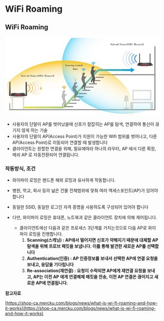 # WiFi Roaming



## WiFi Roaming

<img src="image\roaming-5.jpg" alt="roaming-5" style="zoom:80%;" />

- 사용자의 단말이 AP를 벗어났을때 신호가 잘잡히는 AP를 탐색, 연결하여 통신이 끊기지 않게 하는 기술
- 사용자의 단말이 AP(Access Point)가 지원이 가능한 Wifi 범위를 벗어나고, 다른 AP(Access Point)로 이동되어 연결할 때 발생합니다
- 클라이언트는 원할한 연결을 위해, 필요에따라 하나의 라우터, AP 에서 다른 확장, 메쉬 AP 로 자동전환되어 연결됩니다.



### 작동방식, 조건

- 와이파이 로밍은 핸드폰 해외 로밍과 유사하게 작동합니다.
- 병원, 학교, 회사 등의 넒은 건물 전체범위에 맞춰 여러 액세스포인트(AP)가 있어야 합니다
- 동일한 SSID,  동일한 로그인 자격 증명을 사용하도록 구성되어 있어야 합니다

- 다만, 와이파이 로밍은 휴대폰, 노트북과 같은 클라이언트 장치에 의해 제어됩니다.
    - 클라이언트에선 다음과 같은 프로세스 3단계를 거치는것으로 다음 AP로 와이파이 로밍을 진행합니다.
        1. **Scanning(스캐닝) : AP에서 멀어지면 신호가 약해지기 때문에 대체할 AP 탐색을 위해 프로브 패킷을 보냅니다. 이를 통해 발견한 새로운 AP를 선택합니다**
        2. **Authentication(인증) : AP 인증정보를 보내서 선택한 AP에 연결 요청을 보내고, 응답을 기다립니다**
        3. **Re-association(재연결) : 요청이 수락되면 AP에게 재연결 요청을 보내고, AP는 이전 AP 에게 연결해체 패킷을 전송, 이전 AP 연결은 끊어지고 새로운 AP에 연결됩니다.**

**참고자료**

[https://shop-ca.mercku.com/blogs/news/what-is-wi-fi-roaming-and-how-it-works](https://shop-ca.mercku.com/blogs/news/what-is-wi-fi-roaming-and-how-it-works)